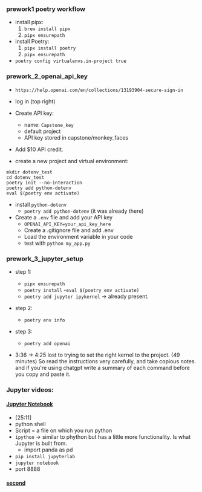 ### prework1 poetry workflow

- install pipx:
  1. `brew install pipx`
  2. `pipx ensurepath`
- install Poetry:
  1. `pipx install poetry`
  2. `pipx ensurepath`
- `poetry config virtualenvs.in-project true`

### prework_2_openai_api_key

- `https://help.openai.com/en/collections/13193904-secure-sign-in`
- log in  (top right)
- Create API key:
  - name: `Capstone_key`
  - default project
  - API key stored in capstone/monkey_faces
- Add $10 API credit.

- create a new project and virtual environment:

```
mkdir dotenv_test
cd dotenv_test
poetry init --no-interaction
poetry add python-dotenv
eval $(poetry env activate)
```

- install `python-dotenv`
  - `poetry add python-dotenv` (it was already there) 
- Create a `.env` file and add your API key
  - `OPENAI_API_KEY=your_api_key_here`
  - Create a .gitignore file and add .env
  - Load the environment variable in your code
  - test with `python my_app.py`

### prework_3_jupyter_setup
- step 1:
  - `pipx ensurepath`
  - `poetry install`
  -`eval $(poetry env activate)`
  - `poetry add jupyter ipykernel` -> already present.
- step 2:
  - `poetry env info`
- step 3:
  - `poetry add openai`

- 3:36 -> 4:25 lost to trying to set the right kernel to the project. (49 minutes) So read the instructions very carefully, and take copious notes. and if you're using chatgpt write a summary of each command before you copy and paste it.

### Jupyter videos:

#### [Jupyter Notebook](https://www.youtube.com/watch?v=5pf0_bpNbkw)

- [25:11]
- python shell
- Script = a file on which you run python
- `ipython` -> similar to phython but has a little more functionality. Is what Jupyter is built from.
  - import panda as pd
- `pip install jupyterlab`
- `jupyter notebook`
- port 8888

#### [second](https://www.youtube.com/watch?v=1Z8T36sZ9WI)



